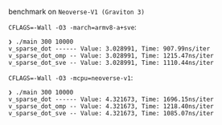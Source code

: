 benchmark on `Neoverse-V1 (Graviton 3)` 

`CFLAGS=-Wall -O3 -march=armv8-a+sve`:
```
❯ ./main 300 10000
v_sparse_dot ------ Value: 3.028991, Time: 907.99ns/iter
v_sparse_dot_omp -- Value: 3.028991, Time: 1215.47ns/iter
v_sparse_dot_sve -- Value: 3.028991, Time: 1110.44ns/iter
```

`CFLAGS=-Wall -O3 -mcpu=neoverse-v1`:
```
❯ ./main 300 10000
v_sparse_dot ------ Value: 4.321673, Time: 1696.15ns/iter
v_sparse_dot_omp -- Value: 4.321673, Time: 1218.40ns/iter
v_sparse_dot_sve -- Value: 4.321673, Time: 1085.07ns/iter
```
